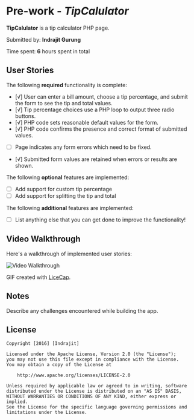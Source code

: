 # Pre-work - *TipCalulator*

**TipCalulator** is a tip calculator PHP page.

Submitted by: **Indrajit Gurung**

Time spent: **6** hours spent in total

## User Stories

The following **required** functionality is complete:
* [√] User can enter a bill amount, choose a tip percentage, and submit the form to see the tip and total values.
* [√] Tip percentage choices use a PHP loop to output three radio buttons.
* [√] PHP code sets reasonable default values for the form.
* [√] PHP code confirms the presence and correct format of submitted values.
* [ ] Page indicates any form errors which need to be fixed.
* [√] Submitted form values are retained when errors or results are shown.

The following **optional** features are implemented:
* [ ] Add support for custom tip percentage
* [ ] Add support for splitting the tip and total

The following **additional** features are implemented:

* [ ] List anything else that you can get done to improve the functionality!

## Video Walkthrough

Here's a walkthrough of implemented user stories:

<img src='http://imgur.com/a/Dioat' title='Video Walkthrough' width='' alt='Video Walkthrough' />

GIF created with [LiceCap](http://www.cockos.com/licecap/).

## Notes

Describe any challenges encountered while building the app.


## License

    Copyright [2016] [Indrajit]

    Licensed under the Apache License, Version 2.0 (the "License");
    you may not use this file except in compliance with the License.
    You may obtain a copy of the License at

        http://www.apache.org/licenses/LICENSE-2.0

    Unless required by applicable law or agreed to in writing, software
    distributed under the License is distributed on an "AS IS" BASIS,
    WITHOUT WARRANTIES OR CONDITIONS OF ANY KIND, either express or implied.
    See the License for the specific language governing permissions and
    limitations under the License.
